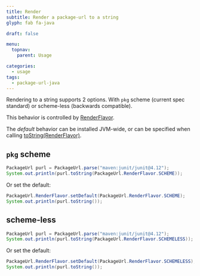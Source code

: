 ```yaml
---
title: Render
subtitle: Render a package-url to a string
glyph: fab fa-java

draft: false

menu:
  topnav:
    parent: Usage

categories:
  - usage
tags:
  - package-url-java
---
```

Rendering to a string supports 2 options.  With `pkg` scheme (current spec standard) or scheme-less (backwards compatible).

This behavior is controlled by [RenderFlavor](../../maven/apidocs/org/sonatype/goodies/packageurl/PackageUrl.RenderFlavor.html).

The *default* behavior can be installed JVM-wide, or can be specified when calling [toString(RenderFlavor)](../../maven/apidocs/org/sonatype/goodies/packageurl/PackageUrl.html#toString-org.sonatype.goodies.packageurl.PackageUrl.RenderFlavor-).

## `pkg` scheme

```java
PackageUrl purl = PackageUrl.parse("maven:junit/junit@4.12");
System.out.println(purl.toString(PackageUrl.RenderFlavor.SCHEME));
```

Or set the default:

```java
PackageUrl.RenderFlavor.setDefault(PackageUrl.RenderFlavor.SCHEME);
System.out.println(purl.toString());
```
    
## scheme-less

```java
PackageUrl purl = PackageUrl.parse("maven:junit/junit@4.12");
System.out.println(purl.toString(PackageUrl.RenderFlavor.SCHEMELESS));
```

Or set the default:

```java
PackageUrl.RenderFlavor.setDefault(PackageUrl.RenderFlavor.SCHEMELESS);
System.out.println(purl.toString());
```
